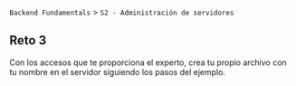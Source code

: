  

`Backend Fundamentals` > `S2 - Administración de servidores`
	
## Reto 3

Con los accesos que te proporciona el experto, crea tu propio archivo con tu nombre en el servidor siguiendo los pasos del ejemplo.